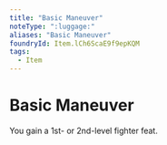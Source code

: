 ```yaml
---
title: "Basic Maneuver"
noteType: ":luggage:"
aliases: "Basic Maneuver"
foundryId: Item.lCh6ScaE9f9epKQM
tags:
  - Item
---
```


# Basic Maneuver

You gain a 1st- or 2nd-level fighter feat.
